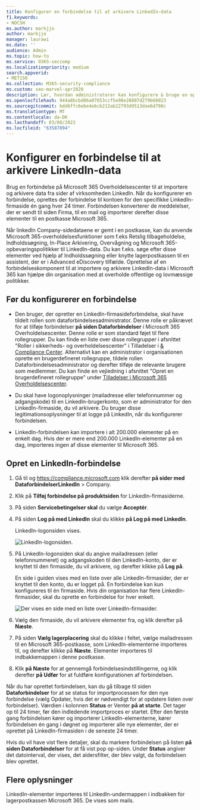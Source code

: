 ```yaml
---
title: Konfigurer en forbindelse til at arkivere LinkedIn-data
f1.keywords:
- NOCSH
ms.author: markjjo
author: markjjo
manager: laurawi
ms.date: ''
audience: Admin
ms.topic: how-to
ms.service: O365-seccomp
ms.localizationpriority: medium
search.appverid:
- MET150
ms.collection: M365-security-compliance
ms.custom: seo-marvel-apr2020
description: Lær, hvordan administratorer kan konfigurere & bruge en oprindelig forbindelse til at importere data fra en LinkedIn-firmaside for at Microsoft 365.
ms.openlocfilehash: 944a8bcbd06a07653ccf5e98e28807d279b66023
ms.sourcegitcommit: bdd6ffc6ebe4e6cb212ab22793d9513dae6d798c
ms.translationtype: MT
ms.contentlocale: da-DK
ms.lasthandoff: 03/08/2022
ms.locfileid: "63587894"
---
```

# <a name="set-up-a-connector-to-archive-linkedin-data"></a>Konfigurer en forbindelse til at arkivere LinkedIn-data

Brug en forbindelse på Microsoft 365 Overholdelsescenter til at importere og arkivere data fra sider af virksomheden LinkedIn. Når du konfigurerer en forbindelse, oprettes der forbindelse til kontoen for den specifikke LinkedIn-firmaside én gang hver 24 timer. Forbindelsen konverterer de meddelelser, der er sendt til siden Firma, til en mail og importerer derefter disse elementer til en postkasse Microsoft 365.

Når linkedIn Company-sidedataene er gemt i en postkasse, kan du anvende Microsoft 365-overholdelsesfunktioner som f.eks Retslig tilbageholdelse, Indholdssøgning, In-Place Arkivering, Overvågning og Microsoft 365-opbevaringspolitikker til LinkedIn-data. Du kan f.eks. søge efter disse elementer ved hjælp af Indholdssøgning eller knytte lagerpostkassen til en assistent, der er i Advanced eDiscovery tilfælde. Oprettelse af en forbindelseskomponent til at importere og arkivere LinkedIn-data i Microsoft 365 kan hjælpe din organisation med at overholde offentlige og lovmæssige politikker.

## <a name="before-you-set-up-a-connector"></a>Før du konfigurerer en forbindelse

- Den bruger, der opretter en LinkedIn-firmasideforbindelse, skal have tildelt rollen som dataforbindelsesadministrator. Denne rolle er påkrævet for at tilføje forbindelser **på siden Dataforbindelser** i Microsoft 365 Overholdelsescenter. Denne rolle er som standard føjet til flere rollegrupper. Du kan finde en liste over disse rollegrupper i afsnittet "Roller i sikkerheds- og overholdelsescenter" i Tilladelser i [& Compliance Center](../security/office-365-security/permissions-in-the-security-and-compliance-center.md#roles-in-the-security--compliance-center). Alternativt kan en administrator i organisationen oprette en brugerdefineret rollegruppe, tildele rollen Dataforbindelsesadministrator og derefter tilføje de relevante brugere som medlemmer. Du kan finde en vejledning i afsnittet "Opret en brugerdefineret rollegruppe" under [Tilladelser i Microsoft 365 Overholdelsescenter](microsoft-365-compliance-center-permissions.md#create-a-custom-role-group).

- Du skal have logonoplysninger (mailadresse eller telefonnummer og adgangskode) til en LinkedIn-brugerkonto, som er administrator for den LinkedIn-firmaside, du vil arkivere. Du bruger disse legitimationsoplysninger til at logge på LinkedIn, når du konfigurerer forbindelsen.

- LinkedIn-forbindelsen kan importere i alt 200.000 elementer på en enkelt dag. Hvis der er mere end 200.000 LinkedIn-elementer på en dag, importeres ingen af disse elementer til Microsoft 365.

## <a name="create-a-linkedin-connector"></a>Opret en LinkedIn-forbindelse

1. Gå til og <https://compliance.microsoft.com> klik derefter **på sider med** **DataforbindelserLinkedIn** >  Company.

2. Klik på **Tilføj forbindelse på produktsiden** for LinkedIn-firmasiderne.

3. På siden **Servicebetingelser skal** du vælge **Acceptér**.

4. På siden **Log på med LinkedIn** skal du klikke **på Log på med LinkedIn**.

   LinkedIn-logonsiden vises.

   ![LinkedIn-logonsiden.](../media/LinkedInSigninPage.png)

5. På LinkedIn-logonsiden skal du angive mailadressen (eller telefonnummeret) og adgangskoden til den LinkedIn-konto, der er knyttet til den firmaside, du vil arkivere, og derefter klikke på **Log på**.

   En side i guiden vises med en liste over alle LinkedIn-firmasider, der er knyttet til den konto, du er logget på. En forbindelse kan kun konfigureres til én firmaside. Hvis din organisation har flere LinkedIn-firmasider, skal du oprette en forbindelse for hver enkelt.

   ![Der vises en side med en liste over LinkedIn-firmasider.](../media/LinkedInSelectCompanyPage.png)

6. Vælg den firmaside, du vil arkivere elementer fra, og klik derefter på **Næste**.

7. På siden **Vælg lagerplacering** skal du klikke i feltet, vælge mailadressen til en Microsoft 365-postkasse, som LinkedIn-elementerne importeres til, og derefter klikke på **Næste**. Elementer importeres til indbakkemappen i denne postkasse.

8. Klik **på Næste** for at gennemgå forbindelsesindstillingerne, og klik derefter **på Udfør** for at fuldføre konfigurationen af forbindelsen.

Når du har oprettet forbindelsen, kan du gå tilbage til siden **Dataforbindelser** for at se status for importprocessen for den nye forbindelse (vælg Opdater, hvis  det er nødvendigt for at opdatere listen over forbindelser). Værdien i kolonnen **Status** er Venter **på at starte**. Det tager op til 24 timer, før den indledende importproces er startet. Efter den første gang forbindelsen kører og importerer LinkedIn-elementerne, kører forbindelsen én gang i døgnet og importerer alle nye elementer, der er oprettet på LinkedIn-firmasiden i de seneste 24 timer.

Hvis du vil have vist flere detaljer, skal du markere forbindelsen på listen **på siden Dataforbindelser** for at få vist pop op-siden. Under **Status** angiver det datointerval, der vises, det aldersfilter, der blev valgt, da forbindelsen blev oprettet.

## <a name="more-information"></a>Flere oplysninger

LinkedIn-elementer importeres til LinkedIn-undermappen i indbakken for lagerpostkassen Microsoft 365. De vises som mails.